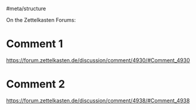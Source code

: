 #meta/structure 

On the Zettelkasten Forums:

# Comment 1
https://forum.zettelkasten.de/discussion/comment/4930/#Comment_4930

# Comment 2
https://forum.zettelkasten.de/discussion/comment/4938/#Comment_4938